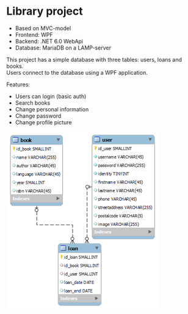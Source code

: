# Library project

- Based on MVC-model
- Frontend: WPF
- Backend: .NET 6.0 WebApi
- Database: MariaDB on a LAMP-server

This project has a simple database with three tables: users, loans and books.<br>Users connect to the database using a WPF application.

Features:
- Users can login (basic auth)
- Search books
- Change personal information
- Change password
- Change profile picture

<img src=library_project.png>